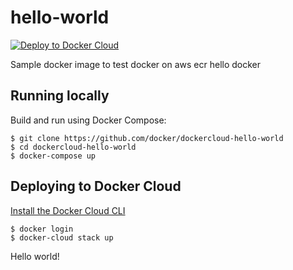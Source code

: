 hello-world
===========

[![Deploy to Docker Cloud](https://files.cloud.docker.com/images/deploy-to-dockercloud.svg)](https://cloud.docker.com/stack/deploy/)


Sample docker image to test docker on aws ecr
hello docker


## Running locally

Build and run using Docker Compose:

	$ git clone https://github.com/docker/dockercloud-hello-world
	$ cd dockercloud-hello-world
	$ docker-compose up


## Deploying to Docker Cloud

[Install the Docker Cloud CLI](https://docs.docker.com/docker-cloud/tutorials/installing-cli/)

	$ docker login
	$ docker-cloud stack up

Hello world!
